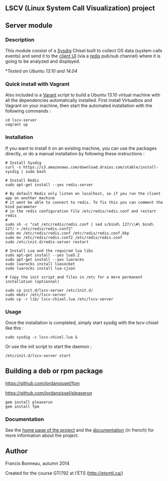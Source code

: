 
## LSCV (Linux System Call Visualization) project

## Server module

### Description

This module consist of a [Sysdig](http://www.sysdig.org/) Chisel built to collect OS data (system calls events) and send it to the [client UI](https://github.com/francisbonneau/lscv-client) (via a [redis](http://www.sysdig.org/) pub/sub channel) where it is going to be analyzed and displayed.

**Tested on Ubuntu 13.10 and 14.04*


### Quick install with Vagrant

Also included is a [Varant](https://www.vagrantup.com/) script to build a Ubuntu 13.10 virtual machine with all the dependencies automatically installed. First install Virtualbox and Vagrant on your machine, then start the automated installation with the following commands : 

```
cd lscv-server
vagrant up

```

### Installation

If you want to install it on an existing machine, you can use the packages directly, or do a manual installation by following these instructions : 

```
# Install Sysdig
curl -s https://s3.amazonaws.com/download.draios.com/stable/install-sysdig | sudo bash

# Install Redis
sudo apt-get install --yes redis-server

# By default Redis only listen on localhost, so if you run the client app on another machine 
# it wont be able to connect to redis. To fix this you can comment the bind parameter 
# in the redis configuration file /etc/redis/redis.conf and restart redis
#
sudo sh -c "cat /etc/redis/redis.conf | sed s/bind\ 127/\\#\ bind\ 127/ > /etc/redis/redis.conf2"
sudo mv /etc/redis/redis.conf /etc/redis/redis.conf.bkp
sudo mv /etc/redis/redis.conf2 /etc/redis/redis.conf
sudo /etc/init.d/redis-server restart

# Install Lua and the required lua libs
sudo apt-get install --yes lua5.2
sudo apt-get install --yes luarocks
sudo luarocks install luasocket
sudo luarocks install lua-cjson

# Copy the init script and files in /etc for a more permanent installation (optionnal)

sudo cp init.d/lscv-server /etc/init.d/
sudo mkdir /etc/lscv-server
sudo cp -r lib/ lscv-chisel.lua /etc/lscv-server

```

### Usage

Once the installation is completed, simply start sysdig with the lscv-chisel like this : 

```
sudo sysdig -c lscv-chisel.lua &

```

Or use the init script to start the daemon : 

```
/etc/init.d/lscv-server start

```

## Building a deb or rpm package

https://github.com/jordansissel/fpm

https://github.com/jordansissel/pleaserun

```
gem install pleaserun
gem install fpm
```



### Documentation

See the [home page of the project](https://francisbonneau.github.io/lscv/) and the [documentation](https://francisbonneau.github.io/lscv-doc/) (in french) for more information about the project.


## Author

Francis Bonneau, autumn 2014

Created for the course GTI792 at l'ÉTS (http://etsmtl.ca/)

